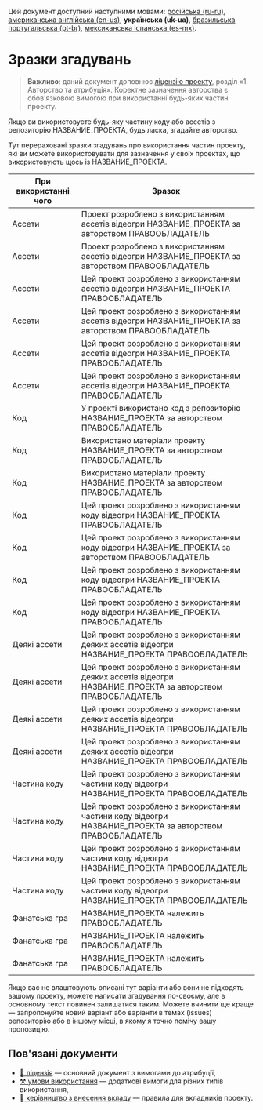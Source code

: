Цей документ доступний наступними мовами: [російська (ru-ru)](/other-langs/ATTRIBUTION_ru-ru.md), [американська англійська (en-us)](/ATTRIBUTION.md), **українська (uk-ua)**, [бразильська португальська (pt-br)](/other-langs/ATTRIBUTION_pt-br.md), [мексиканська іспанська (es-mx)](/other-langs/ATTRIBUTION_es-mx.md).

# Зразки згадувань

> **Важливо**: даний документ доповнює [ліцензію проекту](/other-langs/LICENSE_uk-ua.md), розділ «1. Авторство та атрибуція». Коректне зазначення авторства є обов'язковою вимогою при використанні будь-яких частин проекту.

Якщо ви використовуєте будь-яку частину коду або ассетів з репозиторію НАЗВАНИЕ_ПРОЕКТА, будь ласка, згадайте авторство.

Тут перераховані зразки згадувань про використання частин проекту, які ви можете використовувати для зазначення у своїх проектах, що використовують щось із НАЗВАНИЕ_ПРОЕКТА.

| При використанні чого | Зразок |
| --- | --- |
| Ассети | Проект розроблено з використанням ассетів відеогри НАЗВАНИЕ_ПРОЕКТА за авторством ПРАВООБЛАДАТЕЛЬ |
| Ассети | Проект розроблено з використанням ассетів відеогри НАЗВАНИЕ_ПРОЕКТА за авторством ПРАВООБЛАДАТЕЛЬ |
| Ассети | Цей проект розроблено з використанням ассетів відеогри НАЗВАНИЕ_ПРОЕКТА ПРАВООБЛАДАТЕЛЬ |
| Ассети | Цей проект розроблено з використанням ассетів відеогри НАЗВАНИЕ_ПРОЕКТА за авторством ПРАВООБЛАДАТЕЛЬ |
| Ассети | Цей проект розроблено з використанням ассетів відеогри НАЗВАНИЕ_ПРОЕКТА ПРАВООБЛАДАТЕЛЬ |
| Ассети | Цей проект розроблено з використанням ассетів відеогри НАЗВАНИЕ_ПРОЕКТА ПРАВООБЛАДАТЕЛЬ |
| Код | У проекті використано код з репозиторію НАЗВАНИЕ_ПРОЕКТА за авторством ПРАВООБЛАДАТЕЛЬ |
| Код | Використано матеріали проекту НАЗВАНИЕ_ПРОЕКТА за авторством ПРАВООБЛАДАТЕЛЬ |
| Код | Використано матеріали проекту НАЗВАНИЕ_ПРОЕКТА за авторством ПРАВООБЛАДАТЕЛЬ |
| Код | Цей проект розроблено з використанням коду відеогри НАЗВАНИЕ_ПРОЕКТА ПРАВООБЛАДАТЕЛЬ |
| Код | Цей проект розроблено з використанням коду відеогри НАЗВАНИЕ_ПРОЕКТА за авторством ПРАВООБЛАДАТЕЛЬ |
| Код | Цей проект розроблено з використанням коду відеогри НАЗВАНИЕ_ПРОЕКТА ПРАВООБЛАДАТЕЛЬ |
| Код | Цей проект розроблено з використанням коду відеогри НАЗВАНИЕ_ПРОЕКТА ПРАВООБЛАДАТЕЛЬ |
| Деякі ассети | Цей проект розроблено з використанням деяких ассетів відеогри НАЗВАНИЕ_ПРОЕКТА ПРАВООБЛАДАТЕЛЬ |
| Деякі ассети | Цей проект розроблено з використанням деяких ассетів відеогри НАЗВАНИЕ_ПРОЕКТА за авторством ПРАВООБЛАДАТЕЛЬ |
| Деякі ассети | Цей проект розроблено з використанням деяких ассетів відеогри НАЗВАНИЕ_ПРОЕКТА ПРАВООБЛАДАТЕЛЬ |
| Деякі ассети | Цей проект розроблено з використанням деяких ассетів відеогри НАЗВАНИЕ_ПРОЕКТА ПРАВООБЛАДАТЕЛЬ |
| Частина коду | Цей проект розроблено з використанням частини коду відеогри НАЗВАНИЕ_ПРОЕКТА ПРАВООБЛАДАТЕЛЬ |
| Частина коду | Цей проект розроблено з використанням частини коду відеогри НАЗВАНИЕ_ПРОЕКТА за авторством ПРАВООБЛАДАТЕЛЬ |
| Частина коду | Цей проект розроблено з використанням частини коду відеогри НАЗВАНИЕ_ПРОЕКТА ПРАВООБЛАДАТЕЛЬ |
| Частина коду | Цей проект розроблено з використанням частини коду відеогри НАЗВАНИЕ_ПРОЕКТА ПРАВООБЛАДАТЕЛЬ |
| Фанатська гра | НАЗВАНИЕ_ПРОЕКТА належить ПРАВООБЛАДАТЕЛЬ |
| Фанатська гра | НАЗВАНИЕ_ПРОЕКТА належить ПРАВООБЛАДАТЕЛЬ |
| Фанатська гра | НАЗВАНИЕ_ПРОЕКТА належить ПРАВООБЛАДАТЕЛЬ |

Якщо вас не влаштовують описані тут варіанти або вони не підходять вашому проекту, можете написати згадування по-своєму, але в основному текст повинен залишатися таким. Можете вчинити ще краще — запропонуйте новий варіант або варіанти в темах (issues) репозиторію або в іншому місці, в якому я точно помічу вашу пропозицію.

## Пов'язані документи

* [📜 ліцензія](/LICENSE_uk-ua.md) — основний документ з вимогами до атрибуції,
* [⚒️ умови використання](/TERMS_OF_USE_uk-ua.md) — додаткові вимоги для різних типів використання,
* [🤝 керівництво з внесення вкладу](/CONTRIBUTING_uk-ua.md) — правила для вкладників проекту.
